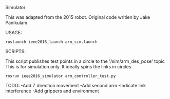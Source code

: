 Simulator

This was adapted from the 2015 robot. Original code writien by Jake Panikulam.

USAGE:

    roslaunch ieee2016_launch arm_sim.launch

SCRIPTS:

This script publishes test points in a circle to the '/sim/arm_des_pose' topic 
This is for simulation only. It ideally spins the links in circles.

    rosrun ieee2016_simulator arm_controller_test.py



   TODO:
   -Add Z direction movement
   -Add second arm
   -Indicate link interference
   -Add grippers and environment
